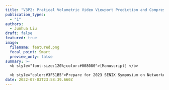 ```yaml
---
title: "V3P2: Pratical Volumetric Video Viewport Prediction and Compresion System"
publication_types:
  - "1"
authors:
  - Junhua Liu
draft: false
featured: true
image:
  filename: featured.png
  focal_point: Smart
  preview_only: false
summary: >-
  <b style="font-size:120%;color:#008080">[Manuscript] </b> 

  <b style="color:#3F51B5">Prepare for 2023 SENIX Symposium on Networked Systems Design and Implementation</b><b style="color:red"> (CCF-A)</b>
date: 2022-07-03T23:58:39.660Z
---
```

